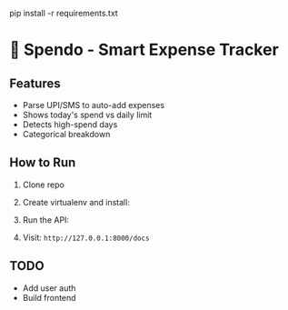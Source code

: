 pip install -r requirements.txt
# 💸 Spendo - Smart Expense Tracker

## Features
- Parse UPI/SMS to auto-add expenses
- Shows today's spend vs daily limit
- Detects high-spend days
- Categorical breakdown

## How to Run
1. Clone repo
2. Create virtualenv and install:
3. Run the API:

4. Visit: `http://127.0.0.1:8000/docs`

## TODO
- Add user auth
- Build frontend

